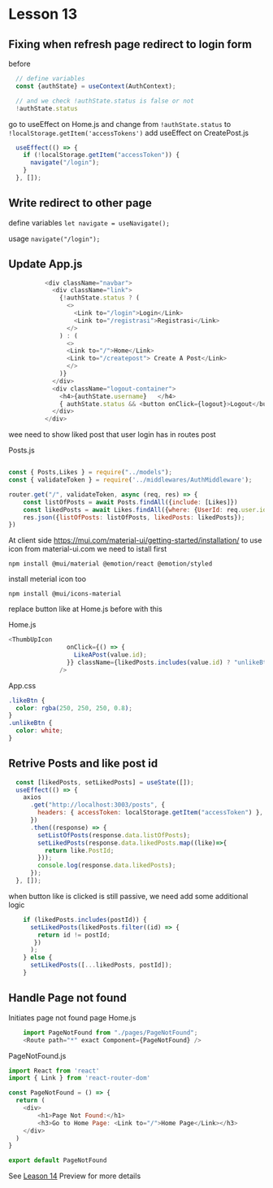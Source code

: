 # Lesson 13

## Fixing when refresh page redirect to login form

before

```javascript
  // define variables
  const {authState} = useContext(AuthContext);

  // and we check !authState.status is false or not
  !authState.status
```

go to useEffect on Home.js and change from `!authState.status` to `!localStorage.getItem('accessTokens')`
add useEffect on CreatePost.js

```javascript
  useEffect(() => {
    if (!localStorage.getItem("accessToken")) {
      navigate("/login");
    }
  }, []);
```

## Write redirect to other page

define variables
`let navigate = useNavigate();`

usage
`navigate("/login");`

## Update App.js

```javascript
          <div className="navbar">
            <div className="link">
              {!authState.status ? (
                <>
                  <Link to="/login">Login</Link>
                  <Link to="/registrasi">Registrasi</Link>
                </>
              ) : (
                <>
                <Link to="/">Home</Link>
                <Link to="/createpost"> Create A Post</Link>
                </>
              )}
            </div>
            <div className="logout-container">
              <h4>{authState.username}   </h4>
              { authState.status && <button onClick={logout}>Logout</button>}
            </div>
          </div>
```

wee need to show liked post that user login has in routes post

Posts.js

```javascript

const { Posts,Likes } = require("../models");
const { validateToken } = require('../middlewares/AuthMiddleware');

router.get("/", validateToken, async (req, res) => {
    const listOfPosts = await Posts.findAll({include: [Likes]})
    const likedPosts = await Likes.findAll({where: {UserId: req.user.id}});
    res.json({listOfPosts: listOfPosts, likedPosts: likedPosts});
})
```

At client side
https://mui.com/material-ui/getting-started/installation/
to use icon from material-ui.com we need to istall first

`npm install @mui/material @emotion/react @emotion/styled`

install meterial icon too

`npm install @mui/icons-material`

replace button like at Home.js before with this

Home.js

```javascript
<ThumbUpIcon
                onClick={() => {
                  LikeAPost(value.id);
                }} className={likedPosts.includes(value.id) ? "unlikeBtn" : "likeBtn"}
              />
```

App.css

```css
.likeBtn {
  color: rgba(250, 250, 250, 0.8);
}
.unlikeBtn {
  color: white;
}
```

## Retrive Posts and like post id

```javascript
  const [likedPosts, setLikedPosts] = useState([]);
  useEffect(() => {
    axios
      .get("http://localhost:3003/posts", {
        headers: { accessToken: localStorage.getItem("accessToken") },
      })
      .then((response) => {
        setListOfPosts(response.data.listOfPosts);
        setLikedPosts(response.data.likedPosts.map((like)=>{
          return like.PostId;
        }));
        console.log(response.data.likedPosts);
      });
  }, []);
```

when button like is clicked is still passive, we need add some additional logic

```javascript
    if (likedPosts.includes(postId)) {
      setLikedPosts(likedPosts.filter((id) => {
        return id != postId;
       })
      );
    } else {
      setLikedPosts([...likedPosts, postId]);
    }
```

## Handle Page not found

Initiates page not found page
Home.js

```javascript
    import PageNotFound from "./pages/PageNotFound";
    <Route path="*" exact Component={PageNotFound} />
```

PageNotFound.js

```javascript
import React from 'react'
import { Link } from 'react-router-dom'

const PageNotFound = () => {
  return (
    <div>
        <h1>Page Not Found:</h1>
        <h3>Go to Home Page: <Link to="/">Home Page</Link></h3>
    </div>
  )
}

export default PageNotFound
```

See [Leason 14](https://lesson12.com) Preview for more details
